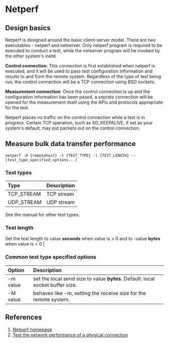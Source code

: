 # Netperf

## Design basics

Netperf is designed around the basic client-server model. There are two executables - netperf and netserver. Only netperf program is required to be executed to conduct a test, while the netserver program will be invoked by the other system's inetd.

**Control connection**: This connection is first established when netperf is executed, and it will be used to pass test configuration information and results to and from the remote system. Regardless of the type of test being run, the control connection will be a TCP connection using BSD sockets.

**Measurement connection**: Once the control connection is up and the configuration information has been pased. a seprate connection will be opened for the measurement itself using the APIs and protocols appropriate for the test.

Netperf places no traffic on the control connection while a test is in progress. Certain TCP operation, such as SO\_KEEPALIVE, if set as your system's default, may put packets out on the control connection.

## Measure bulk data transfer performance

```text
netperf -H {remotehost} -t {TEST_TYPE} -l {TEST_LENGTH} -- [test_type_specified_options...]
```

### Test types

| Type | Description |
| :--- | :--- |
| TCP\_STREAM | TCP stream |
| UDP\_STREAM | UDP stream |

See the manual for other test types.

### Test length

Set the test length to value **seconds** when value is &gt; 0 and to -value **bytes** when value is &lt; 0 \|

### Common test type specified options

| Option | Description |
| :--- | :--- |
| -m value | set the local send size to value **bytes**. Default: local socket buffer size. |
| -M value | behaves like -m, setting the receive size for the remote system. |

## References

1. [Netperf homepage](https://hewlettpackard.github.io/netperf/)
2. [Test the network performance of a physical connection](https://www.alibabacloud.com/help/doc-detail/58625.htm)

